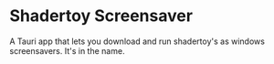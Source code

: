 # Shadertoy Screensaver
A Tauri app that lets you download and run shadertoy's as windows screensavers. It's in the name.

